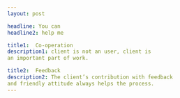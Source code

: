 ```yaml
---
layout: post

headline: You can 
headline2: help me

title1:  Co-operation
description1: client is not an user, client is
an important part of work.

title2:  Feedback
description2: The client’s contribution with feedback
and friendly attitude always helps the process.
---
```

